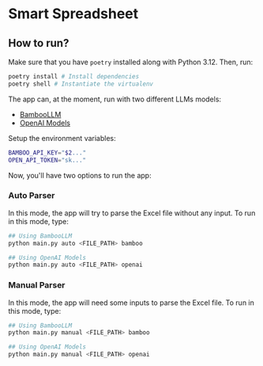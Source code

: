# Smart Spreadsheet

## How to run?

Make sure that you have `poetry` installed along with Python 3.12. Then, run:

```sh
poetry install # Install dependencies
poetry shell # Instantiate the virtualenv
```

The app can, at the moment, run with two different LLMs models:

- [BambooLLM](https://pandabi.ai/)
- [OpenAI Models](https://openai.com/)

Setup the environment variables:

```sh
BAMBOO_API_KEY="$2..."
OPEN_API_TOKEN="sk..."
```

Now, you'll have two options to run the app:

### Auto Parser

In this mode, the app will try to parse the Excel file without any input. To run in this mode, type:

```sh
## Using BambooLLM
python main.py auto <FILE_PATH> bamboo

## Using OpenAI Models
python main.py auto <FILE_PATH> openai
```

### Manual Parser

In this mode, the app will need some inputs to parse the Excel file. To run in this mode, type:

```sh
## Using BambooLLM
python main.py manual <FILE_PATH> bamboo

## Using OpenAI Models
python main.py manual <FILE_PATH> openai
```